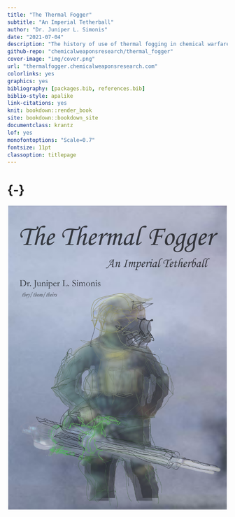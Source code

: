 ```yaml
--- 
title: "The Thermal Fogger"
subtitle: "An Imperial Tetherball"
author: "Dr. Juniper L. Simonis"
date: "2021-07-04"
description: "The history of use of thermal fogging in chemical warfare."
github-repo: "chemicalweaponsresearch/thermal_fogger"
cover-image: "img/cover.png"
url: "thermalfogger.chemicalweaponsresearch.com"
colorlinks: yes
graphics: yes
bibliography: [packages.bib, references.bib]
biblio-style: apalike
link-citations: yes
knit: bookdown::render_book
site: bookdown::bookdown_site
documentclass: krantz
lof: yes
monofontoptions: "Scale=0.7"
fontsize: 11pt
classoption: titlepage
---
```




#  {-}

<img src="img/cover.png" title="Cover for the book, which has fogger clouds as background and says The Thermal Fogger An Imperial Thetherball at the top and Dr Juniper L Simonis they/them/theirs in the bottom right. The focal image is a blurred, sketched over, re-rendered, and otherwise edited photo of a US Customs and Border Protection agent in all green and tan camo riot gear holding a thermal fogger in their right hand." alt="Cover for the book, which has fogger clouds as background and says The Thermal Fogger An Imperial Thetherball at the top and Dr Juniper L Simonis they/them/theirs in the bottom right. The focal image is a blurred, sketched over, re-rendered, and otherwise edited photo of a US Customs and Border Protection agent in all green and tan camo riot gear holding a thermal fogger in their right hand." width="500" style="display: block; margin: auto;" />



